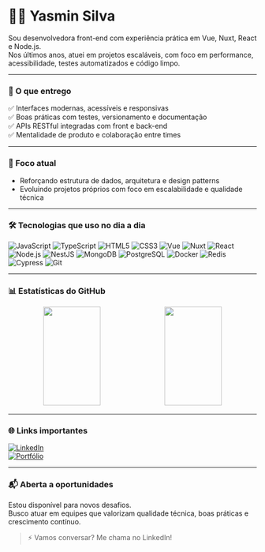 # 👩‍💻 Yasmin Silva

Sou desenvolvedora front-end com experiência prática em Vue, Nuxt, React e Node.js.  
Nos últimos anos, atuei em projetos escaláveis, com foco em performance, acessibilidade, testes automatizados e código limpo.

---

### 💼 O que entrego

✅ Interfaces modernas, acessíveis e responsivas  
✅ Boas práticas com testes, versionamento e documentação  
✅ APIs RESTful integradas com front e back-end  
✅ Mentalidade de produto e colaboração entre times

---

### 🎯 Foco atual

- Reforçando estrutura de dados, arquitetura e design patterns  
- Evoluindo projetos próprios com foco em escalabilidade e qualidade técnica  

---

### 🛠️ Tecnologias que uso no dia a dia

![JavaScript](https://img.shields.io/badge/-JavaScript-F7DF1E?style=flat&logo=javascript&logoColor=000)
![TypeScript](https://img.shields.io/badge/-TypeScript-3178C6?style=flat&logo=typescript&logoColor=white)
![HTML5](https://img.shields.io/badge/-HTML5-E34F26?style=flat&logo=html5&logoColor=white)
![CSS3](https://img.shields.io/badge/-CSS3-1572B6?style=flat&logo=css3&logoColor=white)
![Vue](https://img.shields.io/badge/-Vue-35495E?style=flat&logo=vue.js&logoColor=4FC08D)
![Nuxt](https://img.shields.io/badge/-Nuxt-00DC82?style=flat&logo=nuxt.js&logoColor=white)
![React](https://img.shields.io/badge/-React-20232A?style=flat&logo=react&logoColor=61DAFB)
![Node.js](https://img.shields.io/badge/-Node.js-339933?style=flat&logo=node.js&logoColor=white)
![NestJS](https://img.shields.io/badge/-Nest.js-E0234E?style=flat&logo=nestjs&logoColor=white)
![MongoDB](https://img.shields.io/badge/-MongoDB-47A248?style=flat&logo=mongodb&logoColor=white)
![PostgreSQL](https://img.shields.io/badge/-PostgreSQL-336791?style=flat&logo=postgresql&logoColor=white)
![Docker](https://img.shields.io/badge/-Docker-2496ED?style=flat&logo=docker&logoColor=white)
![Redis](https://img.shields.io/badge/-Redis-DC382D?style=flat&logo=redis&logoColor=white)
![Cypress](https://img.shields.io/badge/-Cypress-17202C?style=flat&logo=cypress&logoColor=white)
![Git](https://img.shields.io/badge/-Git-F05032?style=flat&logo=git&logoColor=white)

---
### 📊 Estatísticas do GitHub

<p align="center">
  <img width="48%" height="200" src="https://github-readme-stats.vercel.app/api?username=yasminxs3&show_icons=true&theme=tokyonight" />
  <img width="48%" height="200" src="https://github-readme-stats.vercel.app/api/top-langs/?username=yasminxs3&layout=compact&theme=tokyonight&card_width=310" />
</p>

---
### 🌐 Links importantes

[![LinkedIn](https://img.shields.io/badge/-LinkedIn-0077B5?style=flat&logo=linkedin&logoColor=white)](https://www.linkedin.com/in/yasmin-silva-x)  
[![Portfólio](https://img.shields.io/badge/-Portfólio-000000?style=flat&logo=vercel&logoColor=white)](https://portfolio-yasminxs3s-projects.vercel.app/)

---

### 📬 Aberta a oportunidades

Estou disponível para novos desafios.  
Busco atuar em equipes que valorizam qualidade técnica, boas práticas e crescimento contínuo.

> ⚡ Vamos conversar? Me chama no LinkedIn!
